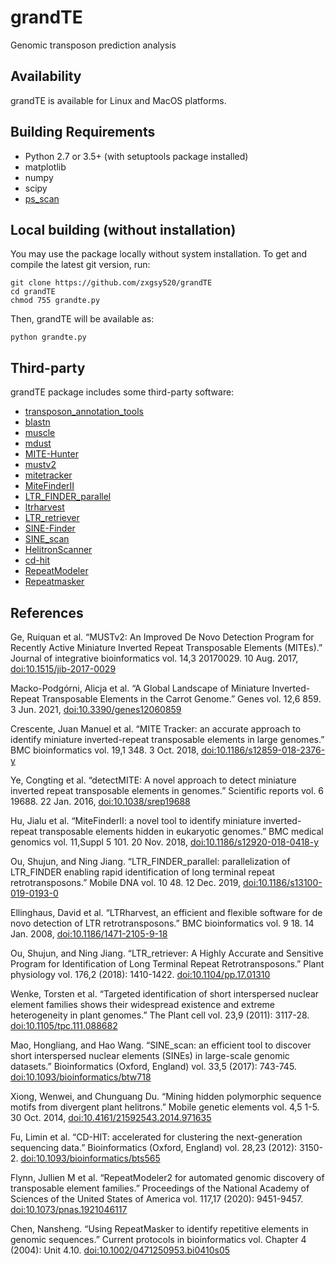 # grandTE
Genomic transposon prediction analysis

Availability
------------

grandTE is available for Linux and MacOS platforms.

Building Requirements
---------------------

* Python 2.7 or 3.5+ (with setuptools package installed)
* matplotlib
* numpy
* scipy
* [ps_scan](https://ftp.expasy.org/databases/prosite/ps_scan/)


Local building (without installation)
-------------------------------------

You may use the package locally without system installation.
To get and compile the latest git version, run:

    git clone https://github.com/zxgsy520/grandTE
    cd grandTE
    chmod 755 grandte.py

Then, grandTE will be available as:

    python grandte.py



Third-party
-----------

grandTE package includes some third-party software:

* [transposon_annotation_tools](https://github.com/DerKevinRiehl/transposon_annotation_tools)
* [blastn](https://ftp.ncbi.nlm.nih.gov/blast/executables/legacy.NOTSUPPORTED/)
* [muscle](http://www.drive5.com/muscle/downloads.htm)
* [mdust](https://github.com/lh3/mdust)
* [MITE-Hunter](http://target.iplantcollaborative.org/mite_hunter.html)
* [mustv2](http://www.healthinformaticslab.org/supp/resources.php)
* [mitetracker](https://github.com/INTABiotechMJ/MITE-Tracker)
* [MiteFinderII](https://github.com/jhu99/miteFinder)
* [LTR_FINDER_parallel](https://github.com/oushujun/LTR_FINDER_parallel)
* [ltrharvest](http://genometools.org/license.html)
* [LTR_retriever](https://github.com/oushujun/LTR_retriever)
* [SINE-Finder]()
* [SINE_scan](https://github.com/maohlzj/SINE_Scan)
* [HelitronScanner](http://bo.csam.montclair.edu/helitronscanner/)
* [cd-hit](http://weizhong-lab.ucsd.edu/cd-hit/)
* [RepeatModeler](https://github.com/Dfam-consortium/RepeatModeler)
* [Repeatmasker](http://www.repeatmasker.org/)


References
-----------

Ge, Ruiquan et al. “MUSTv2: An Improved De Novo Detection Program for Recently Active Miniature Inverted Repeat Transposable Elements (MITEs).” Journal of integrative bioinformatics vol. 14,3 20170029. 10 Aug. 2017, [doi:10.1515/jib-2017-0029](https://pubmed.ncbi.nlm.nih.gov/28796642/)

Macko-Podgórni, Alicja et al. “A Global Landscape of Miniature Inverted-Repeat Transposable Elements in the Carrot Genome.” Genes vol. 12,6 859. 3 Jun. 2021, [doi:10.3390/genes12060859](https://www.ncbi.nlm.nih.gov/pmc/articles/PMC8227079/)

Crescente, Juan Manuel et al. “MITE Tracker: an accurate approach to identify miniature inverted-repeat transposable elements in large genomes.” BMC bioinformatics vol. 19,1 348. 3 Oct. 2018, [doi:10.1186/s12859-018-2376-y](https://www.ncbi.nlm.nih.gov/pmc/articles/PMC6171319/)

Ye, Congting et al. “detectMITE: A novel approach to detect miniature inverted repeat transposable elements in genomes.” Scientific reports vol. 6 19688. 22 Jan. 2016, [doi:10.1038/srep19688](https://pubmed.ncbi.nlm.nih.gov/26795595/)

Hu, Jialu et al. “MiteFinderII: a novel tool to identify miniature inverted-repeat transposable elements hidden in eukaryotic genomes.” BMC medical genomics vol. 11,Suppl 5 101. 20 Nov. 2018, [doi:10.1186/s12920-018-0418-y](https://www.ncbi.nlm.nih.gov/pmc/articles/PMC6245586/)

Ou, Shujun, and Ning Jiang. “LTR_FINDER_parallel: parallelization of LTR_FINDER enabling rapid identification of long terminal repeat retrotransposons.” Mobile DNA vol. 10 48. 12 Dec. 2019, [doi:10.1186/s13100-019-0193-0](https://www.ncbi.nlm.nih.gov/pmc/articles/PMC6909508/)

Ellinghaus, David et al. “LTRharvest, an efficient and flexible software for de novo detection of LTR retrotransposons.” BMC bioinformatics vol. 9 18. 14 Jan. 2008, [doi:10.1186/1471-2105-9-18](https://www.ncbi.nlm.nih.gov/pmc/articles/PMC2253517/)

Ou, Shujun, and Ning Jiang. “LTR_retriever: A Highly Accurate and Sensitive Program for Identification of Long Terminal Repeat Retrotransposons.” Plant physiology vol. 176,2 (2018): 1410-1422. [doi:10.1104/pp.17.01310](https://www.ncbi.nlm.nih.gov/pmc/articles/PMC5813529/)

Wenke, Torsten et al. “Targeted identification of short interspersed nuclear element families shows their widespread existence and extreme heterogeneity in plant genomes.” The Plant cell vol. 23,9 (2011): 3117-28. [doi:10.1105/tpc.111.088682](https://www.ncbi.nlm.nih.gov/pmc/articles/PMC3203444/)

Mao, Hongliang, and Hao Wang. “SINE_scan: an efficient tool to discover short interspersed nuclear elements (SINEs) in large-scale genomic datasets.” Bioinformatics (Oxford, England) vol. 33,5 (2017): 743-745. [doi:10.1093/bioinformatics/btw718](https://www.ncbi.nlm.nih.gov/pmc/articles/PMC5408816/)

Xiong, Wenwei, and Chunguang Du. “Mining hidden polymorphic sequence motifs from divergent plant helitrons.” Mobile genetic elements vol. 4,5 1-5. 30 Oct. 2014, [doi:10.4161/21592543.2014.971635](https://www.ncbi.nlm.nih.gov/pmc/articles/PMC4588551/)

Fu, Limin et al. “CD-HIT: accelerated for clustering the next-generation sequencing data.” Bioinformatics (Oxford, England) vol. 28,23 (2012): 3150-2. [doi:10.1093/bioinformatics/bts565](https://www.ncbi.nlm.nih.gov/pmc/articles/PMC3516142/)

Flynn, Jullien M et al. “RepeatModeler2 for automated genomic discovery of transposable element families.” Proceedings of the National Academy of Sciences of the United States of America vol. 117,17 (2020): 9451-9457. [doi:10.1073/pnas.1921046117](https://www.ncbi.nlm.nih.gov/pmc/articles/PMC7196820/)

Chen, Nansheng. “Using RepeatMasker to identify repetitive elements in genomic sequences.” Current protocols in bioinformatics vol. Chapter 4 (2004): Unit 4.10. [doi:10.1002/0471250953.bi0410s05](https://pubmed.ncbi.nlm.nih.gov/18428725/)
